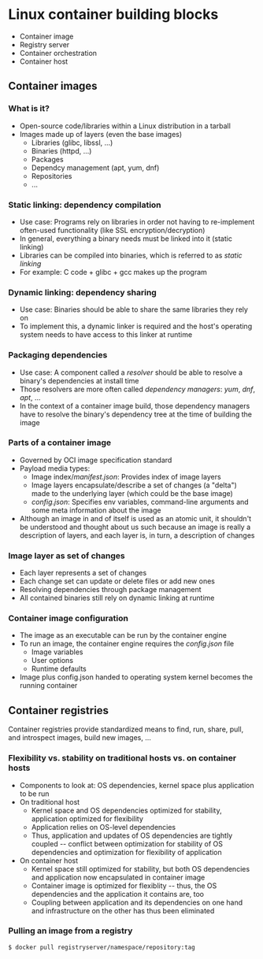 # Linux container building blocks

* Container image
* Registry server
* Container orchestration
* Container host

## Container images

### What is it?
* Open-source code/libraries within a Linux distribution in a tarball
* Images made up of layers (even the base images)
    * Libraries (glibc, libssl, ...)
    * Binaries (httpd, ...)
    * Packages
    * Dependcy management (apt, yum, dnf)
    * Repositories
    * ...

### Static linking: dependency compilation
* Use case: Programs rely on libraries in order not having to re-implement often-used functionality (like SSL encryption/decryption)
* In general, everything a binary needs must be linked into it (static linking)
* Libraries can be compiled into binaries, which is referred to as _static linking_
* For example: C code + glibc + gcc makes up the program

### Dynamic linking: dependency sharing
* Use case: Binaries should be able to share the same libraries they rely on
* To implement this, a dynamic linker is required and the host's operating system needs to have access to this linker at runtime

### Packaging dependencies
* Use case: A component called a _resolver_ should be able to resolve a binary's dependencies at install time
* Those resolvers are more often called _dependency managers_: _yum_, _dnf_, _apt_, ...
* In the context of a container image build, those dependency managers have to resolve the binary's dependency tree at the time of building the image

### Parts of a container image
* Governed by OCI image specification standard
* Payload media types:
    * Image index/_manifest.json_: Provides index of image layers
    * Image layers encapsulate/describe a set of changes (a "delta") made to the underlying layer (which could be the base image)
    * _config.json_: Specifies env variables, command-line arguments and some meta information about the image
* Although an image in and of itself is used as an atomic unit, it shouldn't be understood and thought about us such because an image is really a description of layers, and each layer is, in turn, a description of changes

### Image layer as set of changes
* Each layer represents a set of changes
* Each change set can update or delete files or add new ones
* Resolving dependencies through package management
* All contained binaries still rely on dynamic linking at runtime

### Container image configuration
* The image as an executable can be run by the container engine
* To run an image, the container engine requires the _config.json_ file
    * Image variables
    * User options
    * Runtime defaults
* Image plus config.json handed to operating system kernel becomes the running container

## Container registries
 Container registries provide standardized means to find, run, share, pull, and introspect images, build new images, ...

### Flexibility vs. stability on traditional hosts vs. on container hosts
* Components to look at: OS dependencies, kernel space plus application to be run
* On traditional host
    * Kernel space and OS dependencies optimized for stability, application optimized for flexibility
    * Application relies on OS-level dependencies
    * Thus, application and updates of OS dependencies are tightly coupled -- conflict between optimization for stability of OS dependencies and optimization for flexibility of application
* On container host
    * Kernel space still optimized for stability, but both OS dependencies and application now encapsulated in container image
    * Container image is optimized for flexiblity -- thus, the OS dependencies and the application it contains are, too
    * Coupling between application and its dependencies on one hand and infrastructure on the other has thus been eliminated

### Pulling an image from a registry

```
$ docker pull registryserver/namespace/repository:tag
```
 


